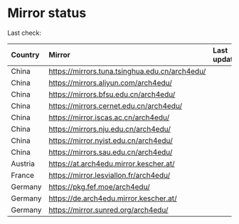 <script src="./time.js"></script>
# Mirror status
Last check: <script type="text/javascript">localize(1712783803.3118744);</script>

|Country|Mirror|Last update|
|:------|:-----|:----------|
|China|https://mirrors.tuna.tsinghua.edu.cn/arch4edu/|<script type="text/javascript">localize(1712731108);</script>|
|China|https://mirrors.aliyun.com/arch4edu/|<script type="text/javascript">localize(1712731108);</script>|
|China|https://mirrors.bfsu.edu.cn/arch4edu/|<script type="text/javascript">localize(1712731108);</script>|
|China|https://mirrors.cernet.edu.cn/arch4edu/|<script type="text/javascript">localize(1712731108);</script>|
|China|https://mirror.iscas.ac.cn/arch4edu/|<script type="text/javascript">localize(1712731108);</script>|
|China|https://mirrors.nju.edu.cn/arch4edu/|<script type="text/javascript">localize(1712687213);</script>|
|China|https://mirror.nyist.edu.cn/arch4edu/|<script type="text/javascript">localize(1712731108);</script>|
|China|https://mirrors.sau.edu.cn/arch4edu/|<script type="text/javascript">localize(1712731108);</script>|
|Austria|https://at.arch4edu.mirror.kescher.at/|<script type="text/javascript">localize(1712731108);</script>|
|France|https://mirror.lesviallon.fr/arch4edu/|<script type="text/javascript">localize(1712731108);</script>|
|Germany|https://pkg.fef.moe/arch4edu/|<script type="text/javascript">localize(1712731108);</script>|
|Germany|https://de.arch4edu.mirror.kescher.at/|<script type="text/javascript">localize(1712731108);</script>|
|Germany|https://mirror.sunred.org/arch4edu/|<script type="text/javascript">localize(1712731108);</script>|

<script src="./tablefilter/tablefilter.js"></script>
<script src="./table.js"></script>